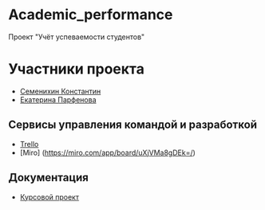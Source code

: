 # Academic_performance
Проект "Учёт успеваемости студентов"
# Участники проекта
- [Семенихин Константин](https://github.com/NightKnight1707)
- [Екатерина Парфенова](https://github.com/parfenovak)
## Сервисы управления командой и разработкой
- [Trello](https://trello.com/b/Z4ZbZ73K/academicperformance)
- [Miro] (https://miro.com/app/board/uXjVMa8gDEk=/)
## Документация
- [Курсовой проект](Documentation/Course_work.pdf)

